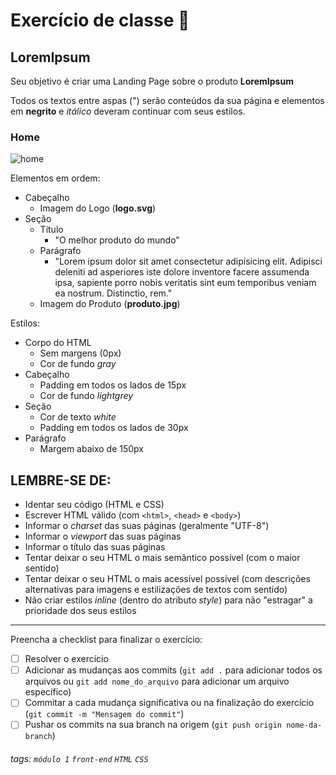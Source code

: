 
# Exercício de classe 🏫

## LoremIpsum

Seu objetivo é criar uma Landing Page sobre o produto **LoremIpsum**

Todos os textos entre aspas (") serão conteúdos da sua página e elementos em **negrito** e *itálico* deveram continuar com seus estilos.

### Home
![home](https://i.imgur.com/ghS81T0.png)

Elementos em ordem: 
- Cabeçalho
  - Imagem do Logo (**logo.svg**)
- Seção
  - Título
    - "O melhor produto do mundo"
  - Parágrafo
    - "Lorem ipsum dolor sit amet consectetur adipisicing elit. Adipisci deleniti ad asperiores iste dolore inventore facere assumenda ipsa, sapiente porro nobis veritatis sint eum temporibus veniam ea nostrum. Distinctio, rem."
  - Imagem do Produto (**produto.jpg**)

Estilos: 
- Corpo do HTML
  - Sem margens (0px)
  - Cor de fundo *gray*
- Cabeçalho
  - Padding em todos os lados de 15px
  - Cor de fundo *lightgrey*
- Seção
  - Cor de texto *white*
  - Padding em todos os lados de 30px
- Parágrafo
  - Margem abaixo de 150px

## LEMBRE-SE DE:
- Identar seu código (HTML e CSS)
- Escrever HTML válido (com `<html>`, `<head>` e `<body>`)
- Informar o *charset* das suas páginas (geralmente "UTF-8")
- Informar o *viewport* das suas páginas
- Informar o título das suas páginas
- Tentar deixar o seu HTML o mais semântico possível (com o maior sentido)
- Tentar deixar o seu HTML o mais acessível possível (com descrições alternativas para imagens e estilizações de textos com sentido)
- Não criar estilos *inline* (dentro do atributo *style*) para não "estragar" a prioridade dos seus estilos

---

Preencha a checklist para finalizar o exercício:

- [ ] Resolver o exercício
- [ ] Adicionar as mudanças aos commits (`git add .` para adicionar todos os arquivos ou `git add nome_do_arquivo` para adicionar um arquivo específico)
- [ ] Commitar a cada mudança significativa ou na finalização do exercício (`git commit -m "Mensagem do commit"`)
- [ ] Pushar os commits na sua branch na origem (`git push origin nome-da-branch`)

###### tags: `módulo 1` `front-end` `HTML` `CSS` 
